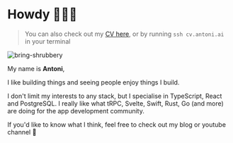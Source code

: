 <!--
<p align="center">
  <img src="https://user-images.githubusercontent.com/29360707/146340410-2e99e81a-bf4b-40bf-ac39-9d51d5923ecd.png" width="700px" alt="profile info" />  
</p> 
-->

<!-- 
Text version:

# Hey, nice to meet you!

My name is **Antoni**, I like coding and optimising things.

I'm doing *full-stack* development professionally, focusing on *TypeScript*, *React*, *Node.js* and *GraphQL*.

I also enjoy learning new things, teaching what I know best and creating open-source software.

If you like any of my open-source projects you see below, please give them a star! 😇 -->


# Howdy 👋👋👋

> You can also check out my [CV here](https://read.cv/antoni), or by running `ssh cv.antoni.ai` in your terminal

<p align="left">
  <img src="https://komarev.com/ghpvc/?username=bring-shrubbery&label=Profile%20views&color=0e75b6&style=flat" alt="bring-shrubbery" />
</p>

My name is **Antoni**,

I like building things and seeing people enjoy things I build.

I don't limit my interests to any stack, but I specialise in TypeScript, React and PostgreSQL. I really like what tRPC, Svelte, Swift, Rust, Go (and more) are doing for the app development community.

If you'd like to know what I think, feel free to check out my blog or youtube channel 🖤

<!--
Also, you here's a list of all of my open-source projects:

| Stars | Name | About | 
| ----- | ---- | ----- |
| ![GitHub Repo stars](https://shields.quassum.com/s/github/stars/bring-shrubbery/sp-hooks) | [sp-hooks](https://github.com/bring-shrubbery/sp-hooks) | State in your URL! Simple JavaScript hook to let you store state in URL Search Params easily. | 
| ![GitHub Repo stars](https://shields.quassum.com/s/github/stars/bring-shrubbery/svg-to-swiftui) | [SVG-to-SwiftUI](https://github.com/bring-shrubbery/SVG-to-SwiftUI) | Compiler + Web App to convert raw SVG code to SwiftUI Shape. |
| ![GitHub Repo stars](https://shields.quassum.com/s/github/stars/bring-shrubbery/use-cookie-consent) | [use-cookie-consent](https://github.com/bring-shrubbery/use-cookie-consent) | Headless JavaScript hook to simplify implementation of Cookie Consent banners. |
| <a href="https://github.com/bring-shrubbery/squircle-js"><img src="https://shields.quassum.com/s/github/stars/bring-shrubbery/squircle-js" alt="stats" /></a> | <a href="https://github.com/bring-shrubbery/squircle-js">squircle-js</a> | Squircle element for the web. | 
| ![GitHub Repo stars](https://shields.quassum.com/s/github/stars/quassum/SwiftUI-Tooltip) | [SwiftUI-Tooltip](https://github.com/quassum/SwiftUI-Tooltip) | Tooltip utility for SwiftUI developers. | 
| ![GitHub Repo stars](https://shields.quassum.com/s/github/stars/bring-shrubbery/easy-npm-package-react) | [easy-npm-package-react](https://github.com/bring-shrubbery/easy-npm-package-react) | Template to easily publish a React + TypeScript NPM package. |
| ![GitHub Repo stars](https://shields.quassum.com/s/github/stars/bring-shrubbery/ssh.antoni.ai) | [ssh.antoni.ai](https://github.com/bring-shrubbery/ssh.antoni.ai) | My portfoio accessible through SSH

<details>
<summary>Also, here are some projects that I no longer actively work on:</summary>

- [styled-latex](https://github.com/bring-shrubbery/styled-latex) - Styled-components implementation of LatexCSS
- [excuse-generator](https://github.com/bring-shrubbery/excuse-generator) - Three part excuse generator
- [liverpool-dissertation](https://github.com/bring-shrubbery/liverpool-dissertation) - Simulink in the browser (almost)
- [golang-rpc-example](https://github.com/bring-shrubbery/golang-rpc-example) - Example setup of Golang's built-in RPC
- [next-graphql-let-plugin](https://github.com/bring-shrubbery/next-graphql-let-plugin) - Frictionless automatic GraphQL Typescript generation setup for Next.js
- [nextjs-typescript-graphql-template](https://github.com/bring-shrubbery/nextjs-typescript-graphql-template) - Next.js, TypeScript and GraphQL Example
- [polyrhythm](https://github.com/bring-shrubbery/polyrhythm) - Polyrhythm generation algorithm in multiple languages
- [use-step-machine](https://github.com/bring-shrubbery/use-step-machine) - Step machine React.js hook.
- [aqdm](https://github.com/bring-shrubbery/aqdm) - For loop console progress monitoring that works.
- [next-radix-stitches-typescript-eslint-template](https://github.com/bring-shrubbery/next-radix-stitches-typescript-eslint-template) - Template

</details>
-->

